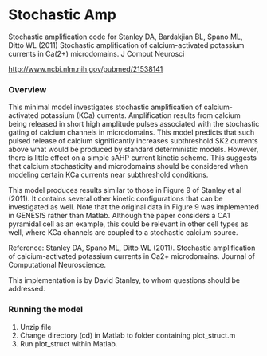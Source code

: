 Stochastic Amp
=====

Stochastic amplification code for Stanley DA, Bardakjian BL, Spano ML, Ditto WL (2011) Stochastic amplification of calcium-activated potassium currents in Ca(2+) microdomains. J Comput Neurosci

http://www.ncbi.nlm.nih.gov/pubmed/21538141

### Overview

This minimal model investigates stochastic amplification of
calcium-activated potassium (KCa) currents. Amplification results
from calcium being released in short high amplitude pulses associated
with the stochastic gating of calcium channels in microdomains.
This model predicts that such pulsed release of calcium significantly
increases subthreshold SK2 currents above what would be produced by
standard deterministic models. However, there is little effect on a
simple sAHP current kinetic scheme. This suggests that calcium
stochasticity and microdomains should be considered when modeling
certain KCa currents near subthreshold conditions.

This model produces results similar to those in Figure 9 of
Stanley et al (2011). It contains several other kinetic
configurations that can be investigated as well. Note that the
original data in Figure 9 was implemented in GENESIS rather than
Matlab. Although the paper considers a CA1 pyramidal cell as an
example, this could be relevant in other cell types as well,
where KCa channels are coupled to a stochastic calcium source.

Reference: Stanley DA, Spano ML, Ditto WL (2011). Stochastic
amplification of calcium-activated potassium currents in Ca2+
microdomains. Journal of Computational Neuroscience.

This implementation is by David Stanley, to whom questions should
be addressed.


### Running the model

  1. Unzip file
  2. Change directory (cd) in Matlab to folder containing plot_struct.m
  3. Run plot_struct within Matlab.


